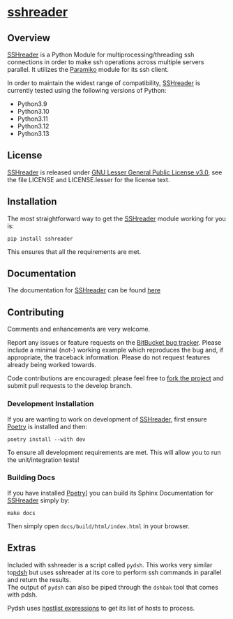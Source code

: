 # [sshreader][]

## Overview

[SSHreader][] is a Python Module for multiprocessing/threading ssh connections in order to make ssh operations
across multiple servers parallel.  It utilizes the [Paramiko](http://www.paramiko.org/) module for its ssh client.

In order to maintain the widest range of compatibility, [SSHreader][] is currently tested using the following versions of
Python:

* Python3.9
* Python3.10
* Python3.11
* Python3.12
* Python3.13

## License

[SSHreader][] is released under [GNU Lesser General Public License v3.0][],
see the file LICENSE and LICENSE.lesser for the license text.

## Installation

The most straightforward way to get the [SSHreader][] module working for you is:

```commandline
pip install sshreader
```

This ensures that all the requirements are met.

## Documentation

The documentation for [SSHreader][] can be found [here](https://sshreader.readthedocs.io)


## Contributing

Comments and enhancements are very welcome.

Report any issues or feature requests on the [BitBucket bug
tracker](https://bitbucket.org/isaiah1112/sshreader/issues?status=new&status=open). Please include a minimal
(not-) working example which reproduces the bug and, if appropriate, the
 traceback information.  Please do not request features already being worked
towards.

Code contributions are encouraged: please feel free to [fork the
project](https://bitbucket.org/isaiah1112/sshreader) and submit pull requests to the develop branch.

### Development Installation

If you are wanting to work on development of [SSHreader][], first ensure [Poetry](https://python-poetry.org) is installed
and then:

```commandline
poetry install --with dev
```

To ensure all development requirements are met. This will allow you to run the unit/integration tests!

### Building Docs

If you have installed [Poetry](https://python-poetry.org)] you can build its Sphinx Documentation for [SSHreader][] simply by:

```commandline
make docs
```

Then simply open `docs/build/html/index.html` in your browser.

## Extras

Included with sshreader is a script called `pydsh`.  This works very similar to[pdsh](https://computing.llnl.gov/linux/pdsh.html) 
but uses sshreader at its core to perform ssh commands in parallel and return the results.  
The output of `pydsh` can also be piped through the `dshbak` tool that comes with pdsh.

Pydsh uses [hostlist expressions](https://www.nsc.liu.se/~kent/python-hostlist/) to get its list of hosts
to process.


[GNU Lesser General Public License v3.0]: http://choosealicense.com/licenses/lgpl-3.0/ "LGPL v3"

[sshreader]: https://bitbucket.org/isaiah1112/sshreader "SSHreader Package"
